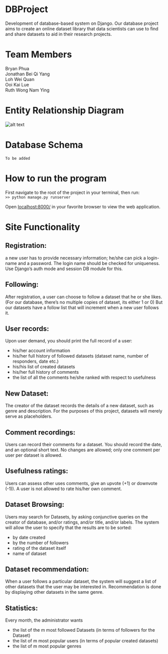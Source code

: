 # DBProject
Development of database-based system on Django. Our database project aims to create an online dataset library that data scientists can use to find and share datasets to aid in their research projects.


# Team Members
Bryan Phua  
Jonathan Bei Qi Yang  
Loh Wei Quan  
Ooi Kai Lue  
Ruth Wong Nam Ying  

# Entity Relationship Diagram
![alt text](https://github.com/woshibiantai/DBProject/blob/master/ExtraResources/ERD.png "Logo Title Text 1")

# Database Schema

`To be added`

# How to run the program
First navigate to the root of the project in your terminal, then run:  
`>> python manage.py runserver`


Open [localhost:8000/](localhost:800/) in your favorite browser to view the web application. 

# Site Functionality

## Registration:
a new user has to provide necessary information; he/she can pick a login-name and a password. The login name should be checked for uniqueness. Use Django’s auth mode and session DB module for this.

## Following:
After registration, a user can choose to follow a dataset that he or she likes. (For our database, there’s no multiple copies of dataset, its either 1 or 0) But our datasets have a follow list that will increment when a new user follows it.

## User records:
Upon user demand, you should print the full record of a user:  
- his/her account information  
- his/her full history of followed datasets (dataset name, number of responders, date etc.)  
- his/his list of created datasets  
- his/her full history of comments  
- the list of all the comments he/she ranked with respect to usefulness

## New Dataset:
The creator of the dataset records the details of a new dataset, such as genre and description. For the purposes of this project, datasets will merely serve as placeholders.

## Comment recordings:
Users can record their comments for a dataset. You should record the date, and an optional short text. No changes are allowed; only one comment per user per dataset is allowed.

## Usefulness ratings:
Users can assess other uses comments, give an upvote (+1) or downvote (-1)). A user is not allowed to rate his/her own comment.

## Dataset Browsing:
Users may search for Datasets, by asking conjunctive queries on the creator of database, and/or ratings, and/or title, and/or labels. The system will allow the user to specify that the results are to be sorted:
- by date created  
- by the number of followers   
- rating of the dataset itself   
- name of dataset  

## Dataset recommendation:
When a user follows a particular dataset, the system will suggest a list of other datasets that the user may be interested in. Recommendation is done by displaying other datasets in the same genre.

## Statistics:
Every month, the administrator wants
- the list of the m most followed Datasets (in terms of followers for the Dataset)
- the list of m most popular users (in terms of popular created datasets)
- the list of m most popular genres
